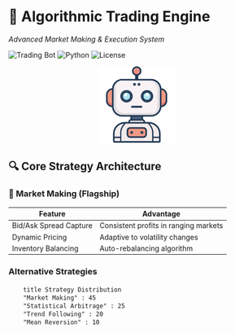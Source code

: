 # 🚀 Algorithmic Trading Engine 
*Advanced Market Making & Execution System*

![Trading Bot](https://img.shields.io/badge/Status-Alpha-yellow) 
![Python](https://img.shields.io/badge/Python-3.10%2B-blue)
![License](https://img.shields.io/badge/License-MIT-green)

<div align="center">
  <img src="./static/robot-bot-icon.png" width="150" alt="Bot Icon">
</div>

## 🔍 Core Strategy Architecture

### 🎯 Market Making (Flagship)
| Feature | Advantage |
|---------|-----------|
| Bid/Ask Spread Capture | Consistent profits in ranging markets |
| Dynamic Pricing | Adaptive to volatility changes |
| Inventory Balancing | Auto-rebalancing algorithm |

### Alternative Strategies
```mermaidpie
    title Strategy Distribution
    "Market Making" : 45
    "Statistical Arbitrage" : 25
    "Trend Following" : 20
    "Mean Reversion" : 10


